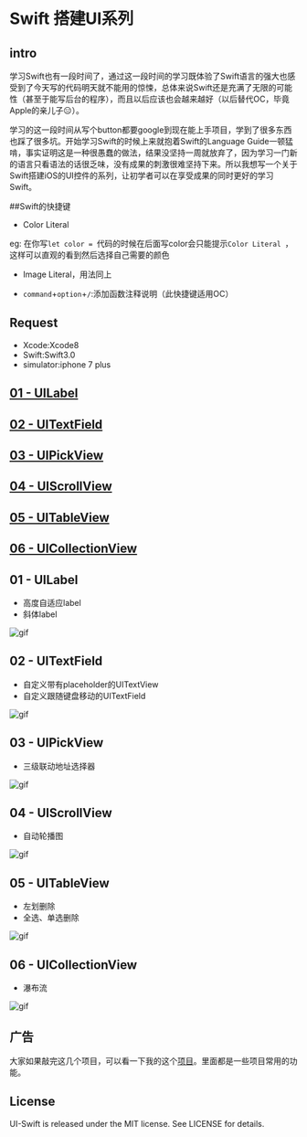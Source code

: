 
#  Swift 搭建UI系列

## intro
 学习Swift也有一段时间了，通过这一段时间的学习既体验了Swift语言的强大也感受到了今天写的代码明天就不能用的惊悚，总体来说Swift还是充满了无限的可能性（甚至于能写后台的程序），而且以后应该也会越来越好（以后替代OC，毕竟Apple的亲儿子😑）。
 
 学习的这一段时间从写个button都要google到现在能上手项目，学到了很多东西也踩了很多坑。开始学习Swift的时候上来就抱着Swift的Language Guide一顿猛啃，事实证明这是一种很愚蠢的做法，结果没坚持一周就放弃了，因为学习一门新的语言只看语法的话很乏味，没有成果的刺激很难坚持下来。所以我想写一个关于Swift搭建iOS的UI控件的系列，让初学者可以在享受成果的同时更好的学习Swift。
 
##Swift的快捷键

* Color Literal 

eg:
在你写`let color = `代码的时候在后面写color会只能提示`Color Literal `，这样可以直观的看到然后选择自己需要的颜色

* Image Literal，用法同上

* `command`+`option`+`/`:添加函数注释说明（此快捷键适用OC）

## Request

* Xcode:Xcode8 
* Swift:Swift3.0 
* simulator:iphone 7 plus

<h2><a href="#C1">01 - UILabel</a> </h2>
<h2><a href="#C2">02 - UITextField</a></h2>
<h2><a href="#C3">03 - UIPickView</a></h2>
<h2><a href="#C4">04 - UIScrollView</a></h2>
<h2><a href="#C5">05 - UITableView</a></h2>
<h2><a href="#C6">06 - UICollectionView</a></h2>

<h2><a name="C1">01 - UILabel</a></h2>

* 高度自适应label
* 斜体label

![gif](https://github.com/fengzhihao123/UI-Swift/blob/master/01-LabelAndButton/01-UILabel.gif)

<h2><a name="C2">02 - UITextField</a></h2>

* 自定义带有placeholder的UITextView
* 自定义跟随键盘移动的UITextField

![gif](https://github.com/fengzhihao123/UI-Swift/blob/master/02-UITextView/02-UITextField:UITextView.gif)


<h2><a name="C3">03 - UIPickView</a></h2>

* 三级联动地址选择器

![gif](https://github.com/fengzhihao123/UI-Swift/blob/master/03-UIPickView/03-UIPickView.gif)

<h2><a name="C4">04 - UIScrollView</a></h2>

* 自动轮播图

![gif](https://github.com/fengzhihao123/UI-Swift/blob/master/04-UIScrollView/05-UIScrollView.gif)

<h2><a name="C5">05 - UITableView</a></h2>

* 左划删除
* 全选、单选删除

![gif](https://github.com/fengzhihao123/UI-Swift/blob/master/05-UITableView/05-UITableView.gif)

<h2><a name="C6">06 - UICollectionView</a></h2>

* 瀑布流

![gif](https://github.com/fengzhihao123/UI-Swift/blob/master/06-UICollectionView/06-UICollectionView.gif)

## 广告

大家如果敲完这几个项目，可以看一下我的这个[项目](https://github.com/fengzhihao123/FZHKit)。里面都是一些项目常用的功能。

## License

UI-Swift is released under the MIT license. See LICENSE for details.
